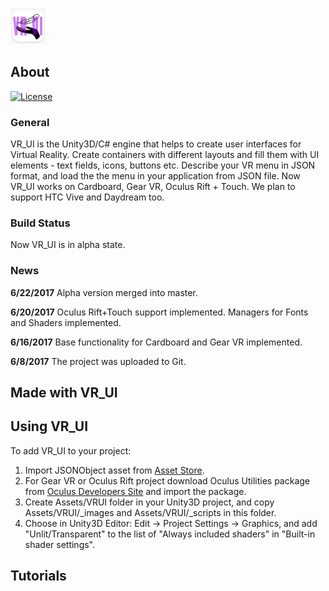 ![VR_UI](https://github.com/YanaArtis/VR_UI/blob/develop/vr_ui.png)

## About
[![License](https://img.shields.io/badge/license-Apache%202.0%20License-blue.svg)](https://github.com/YanaArtis/VR_UI/blob/master/LICENSE.txt)

### General
VR_UI is the Unity3D/C# engine that helps to create user interfaces for Virtual Reality.
Create containers with different layouts and fill them with UI elements - text fields, icons, buttons etc.
Describe your VR menu in JSON format, and load the the menu in your application from JSON file.
Now VR_UI works on Cardboard, Gear VR, Oculus Rift + Touch. We plan to support HTC Vive and Daydream too.

### Build Status
Now VR_UI is in alpha state.

### News
**6/22/2017**
Alpha version merged into master.

**6/20/2017**
Oculus Rift+Touch support implemented. Managers for Fonts and Shaders implemented.

**6/16/2017**
Base functionality for Cardboard and Gear VR implemented.

**6/8/2017**
The project was uploaded to Git.

## Made with VR_UI

## Using VR_UI
To add VR_UI to your project:
1. Import JSONObject asset from [Asset Store](https://www.assetstore.unity3d.com/en/#!/content/710).
2. For Gear VR or Oculus Rift project download Oculus Utilities package from [Oculus Developers Site](https://developer.oculus.com/downloads/unity/) and import the package.
3. Create Assets/VRUI folder in your Unity3D project, and copy Assets/VRUI/_images and Assets/VRUI/_scripts in this folder.
4. Choose in Unity3D Editor: Edit -> Project Settings -> Graphics, and add "Unlit/Transparent" to the list of "Always included shaders" in "Built-in shader settings".

## Tutorials